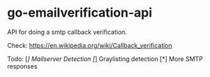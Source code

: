 # go-emailverification-api
API for doing a smtp callback verification.

Check: https://en.wikipedia.org/wiki/Callback_verification

Todo:
 [*] Mailserver Detection
 [*] Graylisting detection
 [*] More SMTP responses